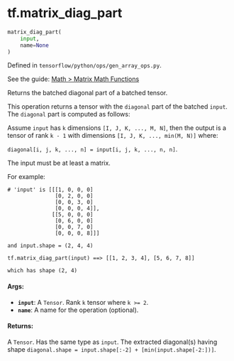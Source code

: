 <div itemscope itemtype="http://developers.google.com/ReferenceObject">
<meta itemprop="name" content="tf.matrix_diag_part" />
</div>

# tf.matrix_diag_part

``` python
matrix_diag_part(
    input,
    name=None
)
```



Defined in `tensorflow/python/ops/gen_array_ops.py`.

See the guide: [Math > Matrix Math Functions](../../../api_guides/python/math_ops.md#Matrix_Math_Functions)

Returns the batched diagonal part of a batched tensor.

This operation returns a tensor with the `diagonal` part
of the batched `input`. The `diagonal` part is computed as follows:

Assume `input` has `k` dimensions `[I, J, K, ..., M, N]`, then the output is a
tensor of rank `k - 1` with dimensions `[I, J, K, ..., min(M, N)]` where:

`diagonal[i, j, k, ..., n] = input[i, j, k, ..., n, n]`.

The input must be at least a matrix.

For example:

```
# 'input' is [[[1, 0, 0, 0]
               [0, 2, 0, 0]
               [0, 0, 3, 0]
               [0, 0, 0, 4]],
              [[5, 0, 0, 0]
               [0, 6, 0, 0]
               [0, 0, 7, 0]
               [0, 0, 0, 8]]]

and input.shape = (2, 4, 4)

tf.matrix_diag_part(input) ==> [[1, 2, 3, 4], [5, 6, 7, 8]]

which has shape (2, 4)
```

#### Args:

* <b>`input`</b>: A `Tensor`. Rank `k` tensor where `k >= 2`.
* <b>`name`</b>: A name for the operation (optional).


#### Returns:

  A `Tensor`. Has the same type as `input`.
  The extracted diagonal(s) having shape
  `diagonal.shape = input.shape[:-2] + [min(input.shape[-2:])]`.